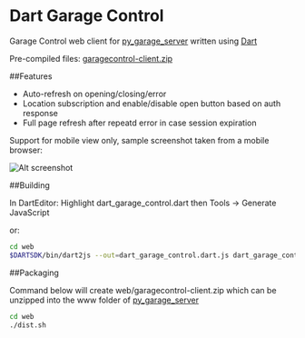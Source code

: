 Dart Garage Control
===================

Garage Control web client for [py_garage_server](https://github.com/drweaver/py_garage_server) 
written using [Dart](https://www.dartlang.org/)

Pre-compiled files: [garagecontrol-client.zip](https://github.com/drweaver/dart_garage_control/releases/latest)

##Features
* Auto-refresh on opening/closing/error
* Location subscription and enable/disable open button based on auth response
* Full page refresh after repeatd error in case session expiration

Support for mobile view only, sample screenshot taken from a mobile browser:

![Alt screenshot](https://raw.github.com/drweaver/dart_garage_control/master/screenshot.png)

##Building

In DartEditor: Highlight dart_garage_control.dart then Tools -> Generate JavaScript

or:
```bash
cd web
$DARTSDK/bin/dart2js --out=dart_garage_control.dart.js dart_garage_control.dart
```

##Packaging

Command below will create web/garagecontrol-client.zip which can be unzipped into the www folder of [py_garage_server](https://github.com/drweaver/py_garage_server)

```bash
cd web
./dist.sh
```


